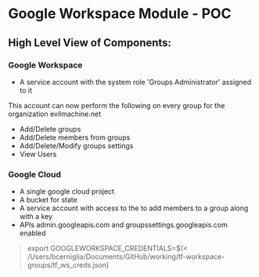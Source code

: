 # Google Workspace Module - POC

## High Level View of Components:   
### Google Workspace
- A service account with the system role 'Groups Administrator' assigned to it

This account can now perform the following on every group for the organization evilmachine.net
 - Add/Delete groups
 - Add/Delete members from groups
 - Add/Delete/Modify groups settings
 - View Users

### Google Cloud
 - A single google cloud project   
 - A bucket for state   
 - A service account with access to the to add members to a group along with a key
 - APIs admin.googleapis.com and groupssettings.googleapis.com enabled


> export GOOGLEWORKSPACE_CREDENTIALS=$(< /Users/bcerniglia/Documents/GitHub/working/tf-workspace-groups/tf_ws_creds.json) 
